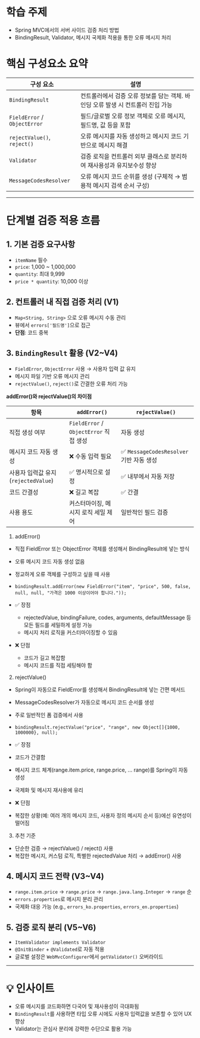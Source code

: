 # 학습 주제
- Spring MVC에서의 서버 사이드 검증 처리 방법
- BindingResult, Validator, 메시지 국제화 적용을 통한 오류 메시지 처리

# 핵심 구성요소 요약

| 구성 요소 | 설명 |
|-----------|------|
| `BindingResult` | 컨트롤러에서 검증 오류 정보를 담는 객체. 바인딩 오류 발생 시 컨트롤러 진입 가능 |
| `FieldError` / `ObjectError` | 필드/글로벌 오류 정보 객체로 오류 메시지, 필드명, 값 등을 포함 |
| `rejectValue()`, `reject()` | 오류 메시지를 자동 생성하고 메시지 코드 기반으로 메시지 해결 |
| `Validator` | 검증 로직을 컨트롤러 외부 클래스로 분리하여 재사용성과 유지보수성 향상 |
| `MessageCodesResolver` | 오류 메시지 코드 순위를 생성 (구체적 → 범용적 메시지 검색 순서 구성) |

---

# 단계별 검증 적용 흐름

## 1. 기본 검증 요구사항
- `itemName` 필수
- `price`: 1,000 ~ 1,000,000
- `quantity`: 최대 9,999
- `price * quantity`: 10,000 이상

## 2. 컨트롤러 내 직접 검증 처리 (V1)
- `Map<String, String>` 으로 오류 메시지 수동 관리
- 뷰에서 `errors['필드명']`으로 접근
- **단점**: 코드 중복

## 3. `BindingResult` 활용 (V2~V4)
- `FieldError`, `ObjectError` 사용 → 사용자 입력 값 유지
- 메시지 파일 기반 오류 메시지 관리
- `rejectValue()`, `reject()`로 간결한 오류 처리 가능

**addError()와 rejectValue()의 차이점**

| 항목                         | `addError()`                                      | `rejectValue()`                                   |
|----------------------------|--------------------------------------------------|--------------------------------------------------|
| 직접 생성 여부              | `FieldError` / `ObjectError` 직접 생성              | 자동 생성                                         |
| 메시지 코드 자동 생성       | ❌ 수동 입력 필요                                   | ✅ `MessageCodesResolver` 기반 자동 생성           |
| 사용자 입력값 유지 (`rejectedValue`) | ✅ 명시적으로 설정                                | ✅ 내부에서 자동 저장                              |
| 코드 간결성                 | ❌ 길고 복잡                                       | ✅ 간결                                           |
| 사용 용도                   | 커스터마이징, 메시지 로직 세밀 제어                   | 일반적인 필드 검증                                 |

1) addError()
  - 직접 FieldError 또는 ObjectError 객체를 생성해서 BindingResult에 넣는 방식
  - 오류 메시지 코드 자동 생성 없음
  - 정교하게 오류 객체를 구성하고 싶을 때 사용
  - ```
    bindingResult.addError(new FieldError("item", "price", 500, false, null, null, "가격은 1000 이상이어야 합니다."));
    ```
  - ✅ 장점
    - rejectedValue, bindingFailure, codes, arguments, defaultMessage 등 모든 필드를 세밀하게 설정 가능
    - 메시지 처리 로직을 커스터마이징할 수 있음
   
  - ❌ 단점
    - 코드가 길고 복잡함
    - 메시지 코드를 직접 세팅해야 함
      
2) rejectValue()
  - Spring이 자동으로 FieldError를 생성해서 BindingResult에 넣는 간편 메서드
  - MessageCodesResolver가 자동으로 메시지 코드 순서를 생성
  - 주로 일반적인 폼 검증에서 사용
  - ```
    bindingResult.rejectValue("price", "range", new Object[]{1000, 1000000}, null);
    ```
  - ✅ 장점
  - 코드가 간결함
  - 메시지 코드 체계(range.item.price, range.price, ... range)를 Spring이 자동 생성
  - 국제화 및 메시지 재사용에 유리
  
  - ❌ 단점
  - 복잡한 상황(예: 여러 개의 메시지 코드, 사용자 정의 메시지 순서 등)에선 유연성이 떨어짐

3) 추천 기준
- 단순한 검증 → rejectValue() / reject() 사용
- 복잡한 메시지, 커스텀 로직, 특별한 rejectedValue 처리 → addError() 사용

## 4. 메시지 코드 전략 (V3~V4)
- `range.item.price` → `range.price` → `range.java.lang.Integer` → `range` 순
- `errors.properties`로 메시지 분리 관리
- 국제화 대응 가능 (e.g., `errors_ko.properties`, `errors_en.properties`)

## 5. 검증 로직 분리 (V5~V6)
- `ItemValidator implements Validator`
- `@InitBinder` + `@Validated`로 자동 적용
- 글로벌 설정은 `WebMvcConfigurer`에서 `getValidator()` 오버라이드

---

# 💡 인사이트
- 오류 메시지를 코드화하면 다국어 및 재사용성이 극대화됨
- `BindingResult`를 사용하면 타입 오류 시에도 사용자 입력값을 보존할 수 있어 UX 향상
- Validator는 관심사 분리에 강력한 수단으로 활용 가능


